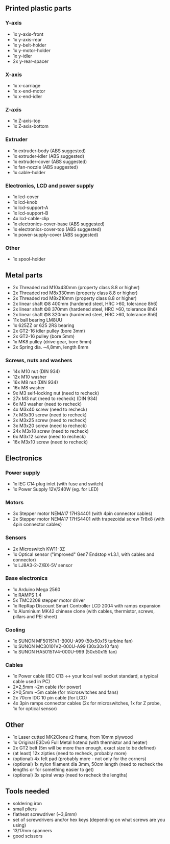 ## Printed plastic parts
### Y-axis
- 1x y-axis-front
- 1x y-axis-rear
- 1x y-belt-holder
- 1x y-motor-holder 
- 1x y-idler
- 2x y-rear-spacer

### X-axis
- 1x x-carriage
- 1x x-end-motor
- 1x x-end-idler

### Z-axis
- 1x Z-axis-top
- 1x Z-axis-bottom

### Extruder
- 1x extruder-body (ABS suggested)
- 1x extruder-idler (ABS suggested)
- 1x extruder-cover (ABS suggested)
- 1x fan-nozzle (ABS suggested)
- 1x cable-holder

### Electronics, LCD and power supply
- 1x lcd-cover
- 1x lcd-knob
- 1x lcd-support-A
- 1x lcd-support-B
- 4x lcd-cable-clip
- 1x electronics-cover-base (ABS suggested)
- 1x electronics-cover-top (ABS suggested)
- 1x power-supply-cover (ABS suggested)

### Other
- 1x spool-holder

## Metal parts
- 2x Threaded rod M10x430mm (property class 8.8 or higher)
- 2x Threaded rod M8x330mm (property class 8.8 or higher)
- 2x Threaded rod M8x210mm (property class 8.8 or higher)
- 2x linear shaft Φ8 400mm (hardened steel, HRC >60, tolerance 8h6)
- 2x linear shaft Φ8 370mm (hardened steel, HRC >60, tolerance 8h6)
- 2x linear shaft Φ8 320mm (hardened steel, HRC >60, tolerance 8h6)
- 11x ball bearing LM8UU
- 1x 625ZZ or 625 2RS bearing
- 2x GT2-16 idler pulley (bore 3mm)
- 2x GT2-16 pulley (bore 5mm)
- 1x MK8 pulley (drive gear, bore 5mm)
- 2x Spring dia. ~4,8mm, length 8mm

### Screws, nuts and washers
- 14x M10 nut (DIN 934)
- 12x M10 washer
- 16x M8 nut (DIN 934)
- 16x M8 washer
- 9x M3 self-locking nut (need to recheck)
- 27x M3 nut (need to recheck) (DIN 934)
- 6x M3 washer (need to recheck)
- 4x M3x40 screw (need to recheck)
- 7x M3x30 screw (need to recheck)
- 2x M3x25 screw (need to recheck)
- 3x M3x20 screw (need to recheck)
- 24x M3x18 screw (need to recheck)
- 6x M3x12 screw (need to recheck)
- 16x M3x10 screw (need to recheck)

## Electronics

### Power supply
- 1x IEC C14 plug inlet (with fuse and switch)
- 1x Power Supply 12V/240W (eg. for LED)

### Motors
- 3x Stepper motor NEMA17 17HS4401 (with 4pin connector cables)
- 2x Stepper motor NEMA17 17HS4401 with trapezoidal screw Tr8x8 (with 4pin connector cables)

### Sensors
- 2x Microswitch KW11-3Z
- 1x Optical sensor ("improved" Gen7 Endstop v1.3.1, with cables and connector)
- 1x LJ8A3-2-Z/BX-5V sensor

### Base electronics
- 1x Arduino Mega 2560
- 1x RAMPS 1.4
- 5x TMC2208 stepper motor driver
- 1x RepRap Discount Smart Controller LCD 2004 with ramps expansion
- 1x Aluminium MK42 chinese clone (with cables, thermistor, screws, pillars and PEI sheet)

### Cooling
- 1x SUNON MF50151V1-B00U-A99 (50x50x15 turbine fan)
- 1x SUNON MC30101V2-000U-A99 (30x30x10 fan)
- 1x SUNON HA50151V4-000U-999 (50x50x15 fan)

### Cables
- 1x Power cable (IEC C13 <-> your local wall socket standard, a typical cable used in PC)
- 2×2,5mm ~2m cable (for power)
- 2×0,5mm ~5m cable (for microswitches and fans)
- 2x 70cm IDC 10 pin cable (for LCD)
- 4x 3pin ramps connector cables (2x for microswitches, 1x for Z probe, 1x for optical sensor)

## Other
- 1x Laser cutted MK2Clone r2 frame, from 10mm plywood
- 1x Original E3Dv6 Full Metal hotend (with thermistor and heater)
- 2x GT2 belt (5m will be more than enough, exact size to be defined)
- (at least) 12x zipties (need to recheck, probably more)
- (optional) 4x felt pad (probably more - not only for the corners)
- (optional) 1x nylon filament dia 3mm, 50cm length (need to recheck the lengths or for something easier to get)
- (optional) 3x spiral wrap (need to recheck the lengths)

## Tools needed
- soldering iron
- small pliers
- flatheat screwdriver (~3,6mm)
- set of screwdrivers and/or hex keys (depending on what screws are you using)
- 13/17mm spanners
- good scissors